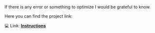 If there is any error or something to optimize I would be grateful to know.

Here you can find the project link:

💻 Link: <strong><a href="https://github.com/portfoliioo/h/blob/main/Home/Projects/Arduino/Sensor/Instructions.md" target="_blank">Instructions</a></strong>
